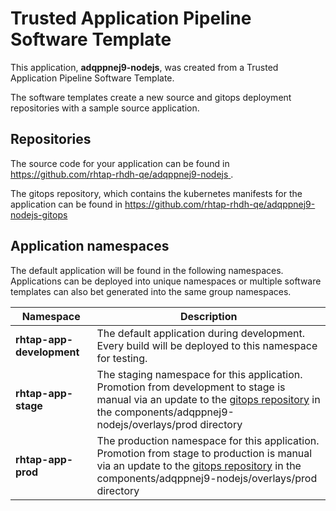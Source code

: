 # Trusted Application Pipeline Software Template

This application, **adqppnej9-nodejs**, was created from a Trusted Application Pipeline Software Template.

The software templates create a new source and gitops deployment repositories with a sample source application. 

## Repositories

The source code for your application can be found in [https://github.com/rhtap-rhdh-qe/adqppnej9-nodejs ](https://github.com/rhtap-rhdh-qe/adqppnej9-nodejs ).
 
The gitops repository, which contains the kubernetes manifests for the application can be found in 
[https://github.com/rhtap-rhdh-qe/adqppnej9-nodejs-gitops ](https://github.com/rhtap-rhdh-qe/adqppnej9-nodejs-gitops ) 

## Application namespaces 

The default application will be found in the following namespaces. Applications can be deployed into unique namespaces or multiple software templates can also bet generated into the same group namespaces.  

|  Namespace   |  Description   |  
| -------- | -------- |   
| **rhtap-app-development** | The default application during development. Every build will be deployed to this namespace for testing. | 
| **rhtap-app-stage** | The staging namespace for this application. Promotion from development to stage is manual via an update to the [gitops repository](https://github.com/rhtap-rhdh-qe/adqppnej9-nodejs-gitops ) in the components/adqppnej9-nodejs/overlays/prod directory |  
| **rhtap-app-prod** | The production namespace for this application. Promotion from stage to production is manual via an update to the [gitops repository](https://github.com/rhtap-rhdh-qe/adqppnej9-nodejs-gitops ) in the components/adqppnej9-nodejs/overlays/prod directory | 